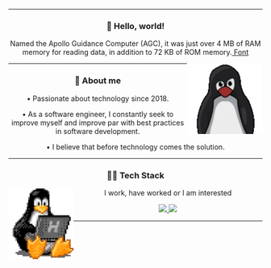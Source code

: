 <hr />
<div align="center">
  <h3>🖖 Hello, world!</h3>
  <p>
    Named the Apollo Guidance Computer (AGC), it was just over 4 MB of RAM
    memory for reading data, in addition to 72 KB of ROM memory.<a
      href="https://canalte.ch/cp2/p3d05"
    >
      Font</a
    >
  </p>
  <img height="140" align="right" src="./assets/tux.gif" />
</div>
<hr />
<div align="center">
  <h3>🧐 About me</h3>
  <p>• Passionate about technology since 2018.</p>
  <p>
    • As a software engineer, I constantly seek to improve myself and improve
    par with best practices in software development.
  </p>
  <p>• I believe that before technology comes the solution.</p>
</div>
<hr />
<div align="center">
  <h3>👨‍💻 Tech Stack</h3>
  <img height="140" align="left" src="./assets/tux-2.gif" />
  <div align="center">
    <p>I work, have worked or I am interested</p>
    <a href="https://skillicons.dev">
      <img
        height="40em"
        src="https://skillicons.dev/icons?i=nodejs,mongo,sequelize,postgresql,react,javascript,typescript,bootstrap,sass,html,css"
      />
      <img
        height="40em"
        src="https://skillicons.dev/icons?i=c,python,git,github,md,linux,figma,vscode,docker,postman"
      />
    </a>
  </div>
  <hr />
</div>
